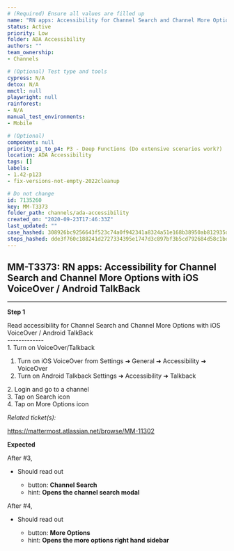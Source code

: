 ```yaml
---
# (Required) Ensure all values are filled up
name: "RN apps: Accessibility for Channel Search and Channel More Options with iOS VoiceOver / Android TalkBack"
status: Active
priority: Low
folder: ADA Accessibility
authors: ""
team_ownership: 
- Channels

# (Optional) Test type and tools
cypress: N/A
detox: N/A
mmctl: null
playwright: null
rainforest: 
- N/A
manual_test_environments: 
- Mobile

# (Optional)
component: null
priority_p1_to_p4: P3 - Deep Functions (Do extensive scenarios work?)
location: ADA Accessibility
tags: []
labels: 
- 1.42-p123
- fix-versions-not-empty-2022cleanup

# Do not change
id: 7135260
key: MM-T3373
folder_path: channels/ada-accessibility
created_on: "2020-09-23T17:46:33Z"
last_updated: ""
case_hashed: 308926bc9256643f523c74a0f942341a8324a51e168b38950ab812935d140dff42490a272bf8ea378e31dea0a24f8bb8
steps_hashed: dde3f760c188241d2727334395e1747d3c897bf3b5cd792684d58c1bd93b02d565694bc35b7ed0895d2d330f5bcda39e
---
```


## MM-T3373: RN apps: Accessibility for Channel Search and Channel More Options with iOS VoiceOver / Android TalkBack

---

**Step 1**

Read accessibility for Channel Search and Channel More Options with iOS VoiceOver / Android TalkBack\
\-------------\
1\. Turn on VoiceOver/Talkback

1. Turn on iOS VoiceOver from Settings ➜ General ➜ Accessibility ➜ VoiceOver
2. Turn on Android Talkback Settings ➜ Accessibility ➜ Talkback

2\. Login and go to a channel\
3\. Tap on Search icon\
4\. Tap on More Options icon

_Related ticket(s):_

[](https://mattermost.atlassian.net/browse/MM-11302) <https://mattermost.atlassian.net/browse/MM-11302>

**Expected**

After #3,

- Should read out

  - button: **Channel Search**
  - hint: **Opens the channel search modal**

After #4,

- Should read out

  - button: **More Options**
  - hint: **Opens the more options right hand sidebar**

